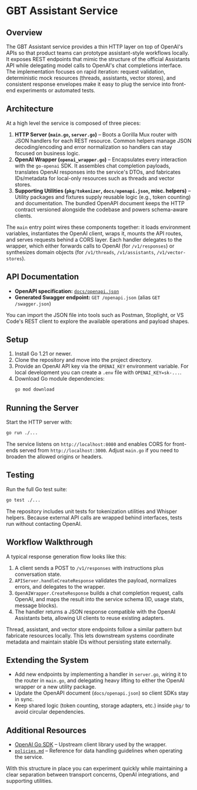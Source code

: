 # GBT Assistant Service

## Overview
The GBT Assistant service provides a thin HTTP layer on top of OpenAI's APIs so that product teams can prototype assistant-style workflows locally. It exposes REST endpoints that mimic the structure of the official Assistants API while delegating model calls to OpenAI's chat completions interface. The implementation focuses on rapid iteration: request validation, deterministic mock resources (threads, assistants, vector stores), and consistent response envelopes make it easy to plug the service into front-end experiments or automated tests.

## Architecture
At a high level the service is composed of three pieces:

1. **HTTP Server (`main.go`, `server.go`)** – Boots a Gorilla Mux router with JSON handlers for each REST resource. Common helpers manage JSON decoding/encoding and error normalization so handlers can stay focused on business logic.
2. **OpenAI Wrapper (`openai_wrapper.go`)** – Encapsulates every interaction with the `go-openai` SDK. It assembles chat completion payloads, translates OpenAI responses into the service's DTOs, and fabricates IDs/metadata for local-only resources such as threads and vector stores.
3. **Supporting Utilities (`pkg/tokenizer`, `docs/openapi.json`, misc. helpers)** – Utility packages and fixtures supply reusable logic (e.g., token counting) and documentation. The bundled OpenAPI document keeps the HTTP contract versioned alongside the codebase and powers schema-aware clients.

The `main` entry point wires these components together: it loads environment variables, instantiates the OpenAI client, wraps it, mounts the API routes, and serves requests behind a CORS layer. Each handler delegates to the wrapper, which either forwards calls to OpenAI (for `/v1/responses`) or synthesizes domain objects (for `/v1/threads`, `/v1/assistants`, `/v1/vector-stores`).

## API Documentation
- **OpenAPI specification:** [`docs/openapi.json`](docs/openapi.json)
- **Generated Swagger endpoint:** `GET /openapi.json` (alias `GET /swagger.json`)

You can import the JSON file into tools such as Postman, Stoplight, or VS Code's REST client to explore the available operations and payload shapes.

## Setup
1. Install Go 1.21 or newer.
2. Clone the repository and move into the project directory.
3. Provide an OpenAI API key via the `OPENAI_KEY` environment variable. For local development you can create a `.env` file with `OPENAI_KEY=sk-...`.
4. Download Go module dependencies:
   ```bash
   go mod download
   ```

## Running the Server
Start the HTTP server with:
```bash
go run ./...
```
The service listens on `http://localhost:8080` and enables CORS for front-ends served from `http://localhost:3000`. Adjust `main.go` if you need to broaden the allowed origins or headers.

## Testing
Run the full Go test suite:
```bash
go test ./...
```
The repository includes unit tests for tokenization utilities and Whisper helpers. Because external API calls are wrapped behind interfaces, tests run without contacting OpenAI.

## Workflow Walkthrough
A typical response generation flow looks like this:

1. A client sends a POST to `/v1/responses` with instructions plus conversation state.
2. `APIServer.handleCreateResponse` validates the payload, normalizes errors, and delegates to the wrapper.
3. `OpenAIWrapper.CreateResponse` builds a chat completion request, calls OpenAI, and maps the result into the service schema (ID, usage stats, message blocks).
4. The handler returns a JSON response compatible with the OpenAI Assistants beta, allowing UI clients to reuse existing adapters.

Thread, assistant, and vector store endpoints follow a similar pattern but fabricate resources locally. This lets downstream systems coordinate metadata and maintain stable IDs without persisting state externally.

## Extending the System
- Add new endpoints by implementing a handler in `server.go`, wiring it to the router in `main.go`, and delegating heavy lifting to either the OpenAI wrapper or a new utility package.
- Update the OpenAPI document (`docs/openapi.json`) so client SDKs stay in sync.
- Keep shared logic (token counting, storage adapters, etc.) inside `pkg/` to avoid circular dependencies.

## Additional Resources
- [OpenAI Go SDK](https://github.com/sashabaranov/go-openai) – Upstream client library used by the wrapper.
- [`policies.md`](policies.md) – Reference for data handling guidelines when operating the service.

With this structure in place you can experiment quickly while maintaining a clear separation between transport concerns, OpenAI integrations, and supporting utilities.
